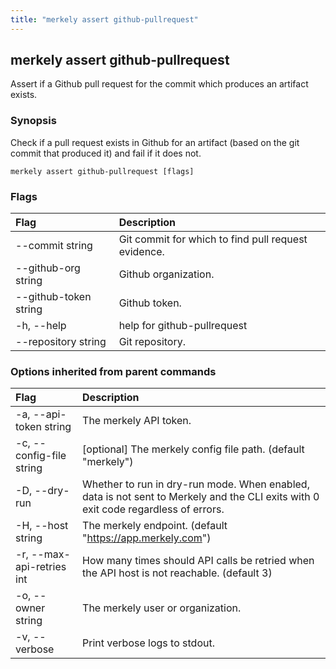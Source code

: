 ```yaml
---
title: "merkely assert github-pullrequest"
---
```


## merkely assert github-pullrequest

Assert if a Github pull request for the commit which produces an artifact exists.

### Synopsis


   Check if a pull request exists in Github for an artifact (based on the git commit that produced it) and fail if it does not. 

```shell
merkely assert github-pullrequest [flags]
```

### Flags
| Flag | Description |
| :--- | :--- |
|        --commit string  |  Git commit for which to find pull request evidence.  |
|        --github-org string  |  Github organization.  |
|        --github-token string  |  Github token.  |
|    -h, --help  |  help for github-pullrequest  |
|        --repository string  |  Git repository.  |


### Options inherited from parent commands
| Flag | Description |
| :--- | :--- |
|    -a, --api-token string  |  The merkely API token.  |
|    -c, --config-file string  |  [optional] The merkely config file path. (default "merkely")  |
|    -D, --dry-run  |  Whether to run in dry-run mode. When enabled, data is not sent to Merkely and the CLI exits with 0 exit code regardless of errors.  |
|    -H, --host string  |  The merkely endpoint. (default "https://app.merkely.com")  |
|    -r, --max-api-retries int  |  How many times should API calls be retried when the API host is not reachable. (default 3)  |
|    -o, --owner string  |  The merkely user or organization.  |
|    -v, --verbose  |  Print verbose logs to stdout.  |


